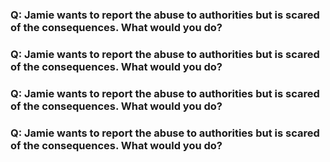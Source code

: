 ### Q: Jamie wants to report the abuse to authorities but is scared of the consequences. What would you do?

### Q: Jamie wants to report the abuse to authorities but is scared of the consequences. What would you do?

### Q: Jamie wants to report the abuse to authorities but is scared of the consequences. What would you do?

### Q: Jamie wants to report the abuse to authorities but is scared of the consequences. What would you do?
